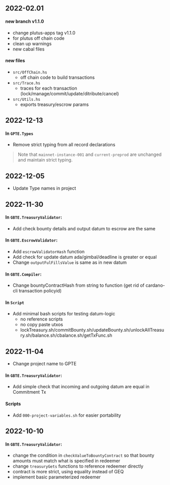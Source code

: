 ## 2022-02.01 
#### new branch v1.1.0 
- change plutus-apps tag v1.1.0 
- for plutus off chain code 
- clean up warnings 
- new cabal files 
#### new files
- `src/OffChain.hs`
    - off chain code to build transactions
- `src/Trace.hs`
    - traces for each transaction (lock/manage/commit/update/ditribute/cancel)
- `src/Utils.hs`
    - exports treasury/escrow params

## 2022-12-13
#### In `GPTE.Types`
- Remove strict typing from all record declarations
> Note that `mainnet-instance-001` and `current-preprod` are unchanged and maintain strict typing.

## 2022-12-05
- Update Type names in project

## 2022-11-30
#### In `GBTE.TreasuryValidator`:
- Add check bounty details and output datum to escrow are the same
#### In `GBTE.EscrowValidator`:
- Add `escrowValidatorHash` function
- Add check for update datum ada/gimbal/deadline is greater or equal
- Change `outputFulFillsValue` is same as in new datum
#### In `GBTE.Compiler`:
- Change bountyContractHash from string to function (get rid of cardano-cli transaction policyid)
#### In `Script`
- Add minimal bash scripts for testing datum-logic
  - no reference scripts
  - no copy paste utxos
  - lockTreasury.sh/commitBounty.sh/updateBounty.sh/unlockAllTreasury.sh/balance.sh/cbalance.sh/getTxFunc.sh

## 2022-11-04
- Change project name to GPTE
#### In `GBTE.TreasuryValidator`:
- Add simple check that incoming and outgoing datum are equal in Commitment Tx
#### Scripts
- Add `000-project-variables.sh` for easier portability

## 2022-10-10
#### In `GBTE.TreasuryValidator`:
- change the condition in `checkValueToBountyContract` so that bounty amounts must match what is specified in redeemer
- change `treasuryGets` functions to reference redeemer directly
- contract is more strict, using equality instead of GEQ
- implement basic parameterized redeemer

